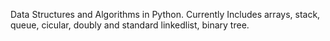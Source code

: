 Data Structures and Algorithms in Python. Currently Includes arrays, stack, queue, cicular, doubly and standard linkedlist, binary tree.
